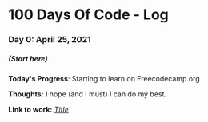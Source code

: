# 100 Days Of Code - Log

### Day 0: April 25, 2021
##### (Start here)

**Today's Progress**: Starting to learn on Freecodecamp.org

**Thoughts:** I hope (and I must) I can do my best.

**Link to work:** [*Title*](http://www.-.com)
